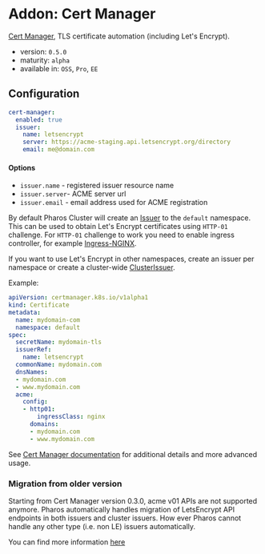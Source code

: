 # Addon: Cert Manager

[Cert Manager](https://github.com/jetstack/cert-manager), TLS certificate automation (including Let's Encrypt).

- version: `0.5.0`
- maturity: `alpha`
- available in: `OSS`, `Pro`, `EE`

## Configuration

```yaml
cert-manager:
  enabled: true
  issuer:
    name: letsencrypt
    server: https://acme-staging.api.letsencrypt.org/directory
    email: me@domain.com
```

#### Options

- `issuer.name` - registered issuer resource name
- `issuer.server`-  ACME server url
- `issuer.email` - email address used for ACME registration

By default Pharos Cluster will create an [Issuer](http://docs.cert-manager.io/en/release-0.5/reference/issuers.html) to the `default` namespace. This can be used to obtain Let's Encrypt certificates using `HTTP-01` challenge. For `HTTP-01` challenge to work you need to enable ingress controller, for example [Ingress-NGINX](./ingress-nginx.md).

If you want to use Let's Encrypt in other namespaces, create an issuer per namespace or create a cluster-wide [ClusterIssuer](http://docs.cert-manager.io/en/release-0.5/reference/clusterissuers.html).

Example:

```yaml
apiVersion: certmanager.k8s.io/v1alpha1
kind: Certificate
metadata:
  name: mydomain-com
  namespace: default
spec:
  secretName: mydomain-tls
  issuerRef:
    name: letsencrypt
  commonName: mydomain.com
  dnsNames:
  - mydomain.com
  - www.mydomain.com
  acme:
    config:
    - http01:
        ingressClass: nginx
      domains:
      - mydomain.com
      - www.mydomain.com
```

See [Cert Manager documentation](http://docs.cert-manager.io/en/release-0.5/tutorials/index.html) for additional details and more advanced usage.

### Migration from older version

Starting from Cert Manager version 0.3.0, acme v01 APIs are not supported anymore. Pharos automatically handles migration of LetsEncrypt API endpoints in both issuers and cluster issuers. How ever Pharos cannot handle any other type (i.e. non LE) issuers automatically.

You can find more information [here](https://cert-manager.readthedocs.io/en/latest/admin/upgrading/upgrading-0.2-0.3.html#removing-support-for-acmev1-in-favour-of-acmev2)

